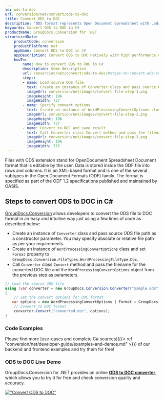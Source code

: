 ```yaml
---
id: ods-to-doc
url: conversion/net/convert/ods-to-doc
title: Convert ODS to DOC
description: "ODS format represents Open Document Spreadsheet with .ods extension. Learn how to convert ODS to DOC file programmatically in C# language using GroupDocs.Conversion for .NET library."
keywords: Convert ODS to DOC in C#
productName: GroupDocs.Conversion for .NET
structuredData:
    productCode: conversion
    productPlatform: net
    appName: Convert ODS to DOC in C#
    appDescription: Convert ODS to DOC natively with high performance using C# language and server side GroupDocs.Conversion for .NET APIs, without the use of any software like Microsoft or Open Office.
    howTo:
        name: How to convert ODS to DOC in C# 
        description: Some description
        url: conversion/net/convert/ods-to-doc/#steps-to-convert-ods-to-doc-in-c
        steps:
        - name: Load source ODS file 
          text: Create an instance of Converter class and pass source ODS file path as a constructor parameter. You may specify absolute or relative file path as per your requirements. 
          imageUrl: conversion/net/images/convert-file-step-1.png
          imageHeight: 196
          imageWidth: 737
        - name: Specify convert options 
          text: Create an instance of WordProcessingConvertOptions class.
          imageUrl: conversion/net/images/convert-file-step-2.png
          imageHeight: 196
          imageWidth: 737
        - name: Convert to DOC and save result 
          text: Call Converter class Convert method and pass the filename for the converted HTML file and the WordProcessingConvertOptions object from the previous step as parameters.
          imageUrl: conversion/net/images/convert-file-step-3.png
          imageHeight: 196
          imageWidth: 737
---
```


Files with ODS extension stand for OpenDocument Spreadsheet Document format that is editable by the user. Data is stored inside the ODF file into rows and columns. It is an XML-based format and is one of the several subtypes in the Open Document Formats (ODF) family. The format is specified as part of the ODF 1.2 specifications published and maintained by OASIS.

## Steps to convert ODS to DOC in C#

[GroupDocs.Conversion](https://products.groupdocs.com/conversion/net) allows developers to convert the ODS file to DOC format in an easy and intuitive way just using a few lines of code as described below:

* Create an instance of `Converter` class and pass source ODS file path as a constructor parameter. You may specify absolute or relative file path as per your requirements. 
* Create an instance of `WordProcessingConvertOptions` class and set `Format` property to `GroupDocs.Conversion.FileTypes.WordProcessingFileType.Doc`.
* Call `Converter` class `Convert` method and pass the filename for the converted DOC file and the `WordProcessingConvertOptions` object from the previous step as parameters.

```csharp
// Load the source ODS file
using (var converter = new GroupDocs.Conversion.Converter("sample.ods"))
{
    // Set the convert options for DOC format
   var options = new WordProcessingConvertOptions { Format = GroupDocs.Conversion.FileTypes.WordProcessingFileType.Doc };
    // Convert to DOC format
    converter.Convert("converted.doc", options);
}
```

### Code Examples

Please find more [use-cases and complete C# sources]({{< ref "conversion/net/developer-guide/examples-and-demos.md" >}}) of our backend and frontend examples and try them for free!

### ODS to DOC Live Demo

GroupDocs.Conversion for .NET provides an online [**ODS to DOC converter**](https://products.groupdocs.app/conversion/ods-to-doc), which allows you to try it for free and check conversion quality and accuracy.

[!["Convert ODS to DOC"](conversion/net/images/convert-to-doc/convert-ods-to-doc.png)](https://products.groupdocs.app/conversion/ods-to-doc)